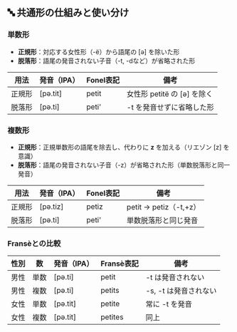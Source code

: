 ## 🔤 共通形の仕組みと使い分け

### 単数形

- **正規形**：対応する女性形（-ë）から語尾の [ə] を除いた形
- **脱落形**：語尾の発音されない子音（-t, -dなど）が省略された形

| 用法   | 発音（IPA） | Fonel表記 | 備考                          |
|--------|-------------|-----------|-------------------------------|
| 正規形 | [pə.tit]    | petit     | 女性形 petitë の [ə] を除く   |
| 脱落形 | [pə.ti]     | peti'     | -t を発音せずに省略した形     |

### 複数形

- **正規形**：正規単数形の語尾を除去し、代わりに **z** を加える（リエゾン [z] を意識）
- **脱落形**：語尾の発音されない子音（-z）が省略された形（単数脱落形と同一発音）

| 用法   | 発音（IPA） | Fonel表記 | 備考                         |
|--------|-------------|-----------|------------------------------|
| 正規形 | [pə.tiz]    | petiz     | petit → petiz（-t,+z）      |
| 脱落形 | [pə.ti]     | peti'     | 単数脱落形と同じ発音         |

### Fransèとの比較

| 性別 | 数   | 発音（IPA） | Fransè表記  | 備考                   |
|------|------|-------------|-------------|------------------------|
| 男性 | 単数 | [pə.ti]     | petit       | -t は発音されない      |
| 男性 | 複数 | [pə.ti]     | petits      | -s, -t は発音されない  |
| 女性 | 単数 | [pə.tit]    | petite      | 常に -t を発音         |
| 女性 | 複数 | [pə.tit]    | petites     | 同上                   |
